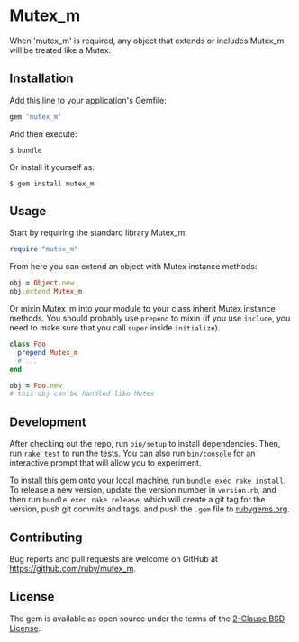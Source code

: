 # Mutex_m

When 'mutex_m' is required, any object that extends or includes Mutex_m will be treated like a Mutex.

## Installation

Add this line to your application's Gemfile:

```ruby
gem 'mutex_m'
```

And then execute:

    $ bundle

Or install it yourself as:

    $ gem install mutex_m

## Usage

Start by requiring the standard library Mutex_m:

```ruby
require "mutex_m"
```

From here you can extend an object with Mutex instance methods:

```ruby
obj = Object.new
obj.extend Mutex_m
```

Or mixin Mutex_m into your module to your class inherit Mutex instance methods.
You should probably use `prepend` to mixin (if you use `include`, you need to
make sure that you call `super` inside `initialize`).

```ruby
class Foo
  prepend Mutex_m
  # ...
end

obj = Foo.new
# this obj can be handled like Mutex
```

## Development

After checking out the repo, run `bin/setup` to install dependencies. Then, run `rake test` to run the tests. You can also run `bin/console` for an interactive prompt that will allow you to experiment.

To install this gem onto your local machine, run `bundle exec rake install`. To release a new version, update the version number in `version.rb`, and then run `bundle exec rake release`, which will create a git tag for the version, push git commits and tags, and push the `.gem` file to [rubygems.org](https://rubygems.org).

## Contributing

Bug reports and pull requests are welcome on GitHub at https://github.com/ruby/mutex_m.

## License

The gem is available as open source under the terms of the [2-Clause BSD License](https://opensource.org/licenses/BSD-2-Clause).

